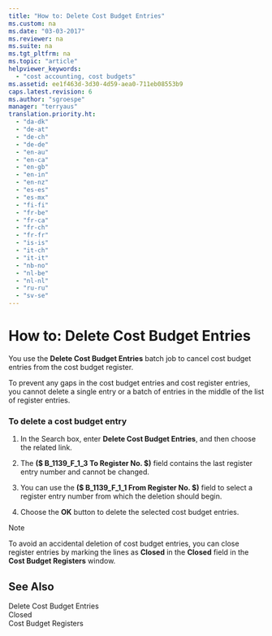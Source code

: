 ```yaml
---
title: "How to: Delete Cost Budget Entries"
ms.custom: na
ms.date: "03-03-2017"
ms.reviewer: na
ms.suite: na
ms.tgt_pltfrm: na
ms.topic: "article"
helpviewer_keywords: 
  - "cost accounting, cost budgets"
ms.assetid: ee1f463d-3d30-4d59-aea0-711eb08553b9
caps.latest.revision: 6
ms.author: "sgroespe"
manager: "terryaus"
translation.priority.ht: 
  - "da-dk"
  - "de-at"
  - "de-ch"
  - "de-de"
  - "en-au"
  - "en-ca"
  - "en-gb"
  - "en-in"
  - "en-nz"
  - "es-es"
  - "es-mx"
  - "fi-fi"
  - "fr-be"
  - "fr-ca"
  - "fr-ch"
  - "fr-fr"
  - "is-is"
  - "it-ch"
  - "it-it"
  - "nb-no"
  - "nl-be"
  - "nl-nl"
  - "ru-ru"
  - "sv-se"
---
```

# How to: Delete Cost Budget Entries
You use the **Delete Cost Budget Entries** batch job to cancel cost budget entries from the cost budget register.  
  
 To prevent any gaps in the cost budget entries and cost register entries, you cannot delete a single entry or a batch of entries in the middle of the list of register entries.  
  
### To delete a cost budget entry  
  
1.  In the Search box, enter **Delete Cost Budget Entries**, and then choose the related link.  
  
2.  The **\($ B\_1139\_F\_1\_3 To Register No. $\)** field contains the last register entry number and cannot be changed.  
  
3.  You can use the **\($ B\_1139\_F\_1\_1 From Register No. $\)** field to select a register entry number from which the deletion should begin.  
  
4.  Choose the **OK** button to delete the selected cost budget entries.  
  
> [!NOTE]  
>  To avoid an accidental deletion of cost budget entries, you can close register entries by marking the lines as **Closed** in the **Closed** field in the **Cost Budget Registers** window.  
  
## See Also  
 Delete Cost Budget Entries   
 Closed   
 Cost Budget Registers